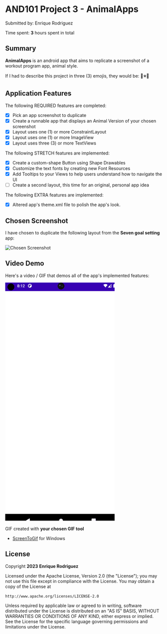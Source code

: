 # AND101 Project 3 - AnimalApps

Submitted by: Enrique Rodriguez

Time spent: **3** hours spent in total

## Summary

**AnimalApps** is an android app that aims to replicate a screenshot of a workout program app, animal style.

If I had to describe this project in three (3) emojis, they would be: **🐶⭐📱**

## Application Features

The following REQUIRED features are completed:

- [x] Pick an app screenshot to duplicate
- [x] Create a runnable app that displays an Animal Version of your chosen screenshot
- [x] Layout uses one (1) or more ConstraintLayout
- [x] Layout uses one (1) or more ImageView
- [x] Layout uses three (3) or more TextViews

The following STRETCH features are implemented:

- [x] Create a custom-shape Button using Shape Drawables
- [x] Customize the text fonts by creating new Font Resources
- [x] Add Tooltips to your Views to help users understand how to navigate the UI
- [ ] Create a second layout, this time for an original, personal app idea

The following EXTRA features are implemented:

- [x] Altered app's theme.xml file to polish the app's look.

## Chosen Screenshot

I have chosen to duplicate the following layout from the **Seven goal setting** app:

<img src='https://cdn.designvault.io/media/20230108114156/image-8-1.jpg' title='Chosen Screenshot' width='350' alt='Chosen Screenshot' />

## Video Demo

Here's a video / GIF that demos all of the app's implemented features:

<img src='https://github.com/enriquerodrigue/and101-AnimalApp/blob/master/Enrique_Rodriguez_Project3.gif' title='Video Demo' width='' alt='Video Demo' />

GIF created with **your chosen GIF tool**

- [ScreenToGif](https://www.screentogif.com/) for Windows

## License

Copyright **2023** **Enrique Rodriguez**

Licensed under the Apache License, Version 2.0 (the "License");
you may not use this file except in compliance with the License.
You may obtain a copy of the License at

    http://www.apache.org/licenses/LICENSE-2.0

Unless required by applicable law or agreed to in writing, software
distributed under the License is distributed on an "AS IS" BASIS,
WITHOUT WARRANTIES OR CONDITIONS OF ANY KIND, either express or implied.
See the License for the specific language governing permissions and
limitations under the License.
